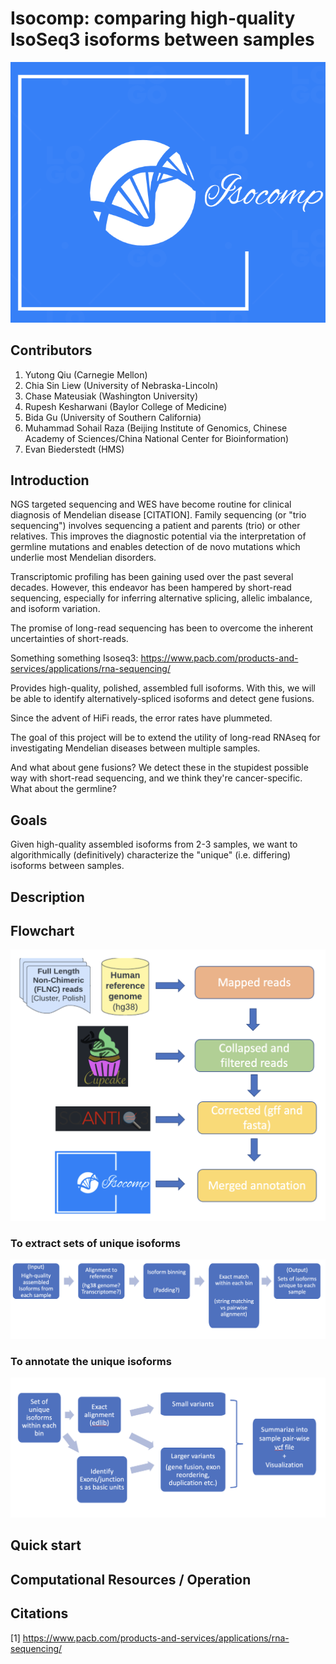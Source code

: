 # Isocomp: comparing high-quality IsoSeq3 isoforms between samples

![](images/logo.png)

## Contributors
1. Yutong Qiu (Carnegie Mellon)
2. Chia Sin	Liew (University of Nebraska-Lincoln)
3. Chase Mateusiak (Washington University)
4. Rupesh Kesharwani (Baylor College of Medicine)
5. Bida	Gu (University of Southern California)
6. Muhammad Sohail Raza (Beijing Institute of Genomics, Chinese Academy of Sciences/China National Center for Bioinformation)
6. Evan	Biederstedt (HMS)

## Introduction
NGS targeted sequencing and WES have become routine for clinical diagnosis of Mendelian disease [CITATION]. Family sequencing (or "trio sequencing") involves sequencing a patient and parents (trio) or other relatives. This improves the diagnostic potential via the interpretation of germline mutations and enables detection of de novo mutations which underlie most Mendelian disorders. 

Transcriptomic profiling has been gaining used over the past several decades. However, this endeavor has been hampered by short-read sequencing, especially for inferring alternative splicing, allelic imbalance, and isoform variation. 

The promise of long-read sequencing has been to overcome the inherent uncertainties of short-reads. 

Something something Isoseq3: https://www.pacb.com/products-and-services/applications/rna-sequencing/

Provides high-quality, polished, assembled full isoforms. With this, we will be able to identify alternatively-spliced isoforms and detect gene fusions. 

Since the advent of HiFi reads, the error rates have plummeted. 

The goal of this project will be to extend the utility of long-read RNAseq for investigating Mendelian diseases between multiple samples. 

And what about gene fusions? We detect these in the stupidest possible way with short-read sequencing, and we think they're cancer-specific. What about the germline?


## Goals

Given high-quality assembled isoforms from 2-3 samples, we want to algorithmically (definitively) characterize the "unique" (i.e. differing) isoforms between samples.


## Description




## Flowchart
![](images/workflow.png)
### To extract sets of unique isoforms
![](images/workflow_part1.png)
### To annotate the unique isoforms
![](images/workflow_part2.png)

## Quick start


## Computational Resources / Operation

## Citations
[1] https://www.pacb.com/products-and-services/applications/rna-sequencing/

